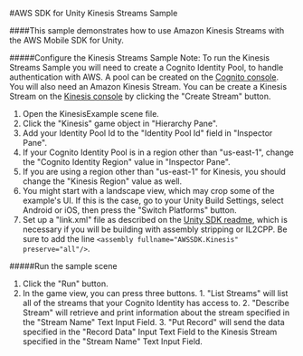 #AWS SDK for Unity Kinesis Streams Sample

####This sample demonstrates how to use Amazon Kinesis Streams with the AWS Mobile SDK for Unity.

#####Configure the Kinesis Streams Sample
Note: To run the Kinesis Streams Sample you will need to create a Cognito Identity Pool, to handle authentication with AWS.  A pool can be created on the [Cognito console]( https://console.aws.amazon.com/cognito/home). You will also need an Amazon Kinesis Stream. You can be create a Kinesis Stream on the [Kinesis console]( https://console.aws.amazon.com/kinesis/home) by clicking the "Create Stream" button.

1. Open the KinesisExample scene file.
2. Click the "Kinesis" game object in "Hierarchy Pane".
3. Add your Identity Pool Id to the "Identity Pool Id" field in "Inspector Pane".
4. If your Cognito Identity Pool is in a region other than "us-east-1", change the "Cognito Identity Region" value in "Inspector Pane".
5. If you are using a region other than "us-east-1" for Kinesis, you should change the "Kinesis Region" value as well.
6. You might start with a landscape view, which may crop some of the example's UI. If this is the case, go to your Unity Build Settings, select Android or iOS, then press the "Switch Platforms" button.
7. Set up a "link.xml" file as described on the [Unity SDK readme](https://github.com/aws/aws-sdk-net/blob/master/Unity.README.md#unity-sdk-fundamentals), which is necessary if you will be building with assembly stripping or IL2CPP. Be sure to add the line `<assembly fullname="AWSSDK.Kinesis" preserve="all"/>`.


#####Run the sample scene
1. Click the "Run" button.
2. In the game view, you can press three buttons.
       1. "List Streams" will list all of the streams that your Cognito Identity has access to.
       2. "Describe Stream" will retrieve and print information about the stream specified in the "Stream Name" Text Input Field.
       3. "Put Record" will send the data specified in the "Record Data" Input Text Field to the Kinesis Stream specified in the "Stream Name" Text Input Field.

